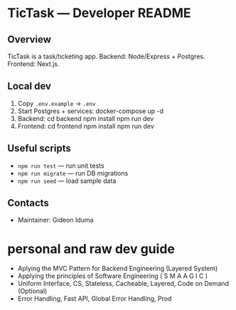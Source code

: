 # TicTask — Developer README

## Overview
TicTask is a task/ticketing app. Backend: Node/Express + Postgres. Frontend: Next.js.

## Local dev
1. Copy `.env.example` -> `.env`
2. Start Postgres + services:
   docker-compose up -d
3. Backend:
   cd backend
   npm install
   npm run dev
4. Frontend:
   cd frontend
   npm install
   npm run dev

## Useful scripts
- `npm run test` — run unit tests
- `npm run migrate` — run DB migrations
- `npm run seed` — load sample data

## Contacts
- Maintainer: Gideon Iduma


# personal and raw dev guide

- Aplying the MVC Pattern for Backend Engineering (Layered System)
- Applying the principles of Software Engineering ( S M A A G I C )
- Uniform Interface, CS, Stateless, Cacheable, Layered, Code on Demand (Optional)
- Error Handling, Fast API, Global Error Handling, Prod
